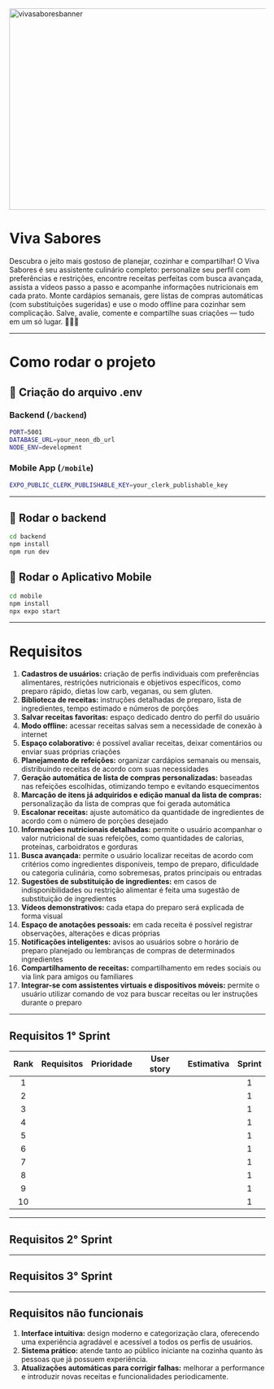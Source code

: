 
<img width="1584" height="396" alt="vivasaboresbanner" src="https://github.com/user-attachments/assets/4aef4701-9f2b-426f-be88-b028af341d5e" />

# Viva Sabores

Descubra o jeito mais gostoso de planejar, cozinhar e compartilhar! O Viva Sabores é seu assistente culinário completo: personalize seu perfil com preferências e restrições, encontre receitas perfeitas com busca avançada, assista a vídeos passo a passo e acompanhe informações nutricionais em cada prato. Monte cardápios semanais, gere listas de compras automáticas (com substituições sugeridas) e use o modo offline para cozinhar sem complicação. Salve, avalie, comente e compartilhe suas criações — tudo em um só lugar. 🛒📲🥗

---

# Como rodar o projeto 

## 🧪 Criação do arquivo .env

### Backend (`/backend`)

```bash
PORT=5001
DATABASE_URL=your_neon_db_url
NODE_ENV=development
```

### Mobile App (`/mobile`)

```bash
EXPO_PUBLIC_CLERK_PUBLISHABLE_KEY=your_clerk_publishable_key
```

---

## 🔧 Rodar o backend

```bash
cd backend
npm install
npm run dev
```

## 📱 Rodar o Aplicativo Mobile

```bash
cd mobile
npm install
npx expo start
```

---

# Requisitos 

1. **Cadastros de usuários:** criação de perfis individuais com preferências alimentares, restrições nutricionais e objetivos específicos, como preparo rápido, dietas low carb, veganas, ou sem gluten.
2. **Biblioteca de receitas:** instruções detalhadas de preparo, lista de ingredientes, tempo estimado e números de porções
3. **Salvar receitas favoritas:** espaço dedicado dentro do perfil do usuário
4. **Modo offline:** acessar receitas salvas sem a necessidade de conexão à internet
5. **Espaço colaborativo:** é possível avaliar receitas, deixar comentários ou enviar suas próprias criações
6. **Planejamento de refeições:** organizar cardápios semanais ou mensais, distribuindo receitas de acordo com suas necessidades
7. **Geração automática de lista de compras personalizadas:** baseadas nas refeições escolhidas, otimizando tempo e evitando esquecimentos
8. **Marcação de itens já adquiridos e edição manual da lista de compras:** personalização da lista de compras que foi gerada automática
9.  **Escalonar receitas:** ajuste automático da quantidade de ingredientes de acordo com o número de porções desejado
10. **Informações nutricionais detalhadas:** permite o usuário acompanhar o valor nutricional de suas refeições, como quantidades de calorias, proteínas, carboidratos e gorduras
11. **Busca avançada:** permite o usuário localizar receitas de acordo com critérios como ingredientes disponíveis, tempo de preparo, dificuldade ou categoria culinária, como sobremesas, pratos principais ou entradas
12. **Sugestões de substituição de ingredientes:** em casos de indisponibilidades ou restrição alimentar é feita uma sugestão de substituição de ingredientes
13. **Vídeos demonstrativos:** cada etapa do preparo será explicada de forma visual
14. **Espaço de anotações pessoais:** em cada receita é possível registrar observações, alterações e dicas próprias
15. **Notificações inteligentes:** avisos ao usuários sobre o horário de preparo planejado ou lembranças de compras de determinados ingredientes
16. **Compartilhamento de receitas:** compartilhamento em redes sociais ou via link para amigos ou familiares
17. **Integrar-se com assistentes virtuais e dispositivos móveis:** permite o usuário utilizar comando de voz para buscar receitas ou ler instruções durante o preparo

---

## Requisitos 1° Sprint

| Rank | Requisitos     | Prioridade | User story                                                                 | Estimativa | Sprint |
|:-----:|---------------|:----------:|-----------------------------------------------------------------------------|:----------:|:------:|
|  1   |               |            |                                                                             |             |    1    |
|  2   |               |            |                                                                             |            |    1    |
|  3   |               |            |                                                                             |            |    1    |
|  4   |                |            |                                                                             |            |    1    |
|  5   |                |            |                                                                             |            |    1    |
|  6   |                |            |                                                                             |            |    1    |
|  7   |                |            |                                                                             |            |    1    |
|  8   |                |            |                                                                             |            |    1    |
|  9   |                |            |                                                                             |            |    1    |
| 10   |                |            |                                                                             |            |    1    |

---

## Requisitos 2° Sprint

---

## Requisitos 3° Sprint


---

## Requisitos não funcionais

1. **Interface intuitiva:** design moderno e categorização clara, oferecendo uma experiência agradável e acessível a todos os perfis de usuários.  
2. **Sistema prático:** atende tanto ao público iniciante na cozinha quanto às pessoas que já possuem experiência.  
3. **Atualizações automáticas para corrigir falhas:** melhorar a performance e introduzir novas receitas e funcionalidades periodicamente.  

